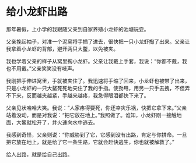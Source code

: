 # 给小龙虾出路

那年暑假，上小学的我跟随父亲到自家养殖小龙虾的池塘玩耍。 

父亲挽起袖子，对准一个泥窝将手插了进去，很快把一只小龙虾掏了出来。父亲让我拿着小龙虾的背部，避开两只大鳌，以免被夹。 

我也学着父亲的样子从窝里掏小龙虾。父亲让我戴上手套，我说：“你都不戴，我也不用戴。”父亲笑笑没有吱声。 

我刚把手伸进窝里，手就被夹住了。我迅速将手缩了回来，小龙虾也被带了出来，只是小龙虾的一只大鳌死死地夹住了我的手指。使劲甩，用另一只手去拽，不但弄不下来，反而越夹越紧，手越来越疼，我急得眼泪都快下来了。 

父亲见状哈哈大笑。我说：“人家疼得要死，你还幸灾乐祸，快把它拿下来。”父亲站着没动，而是对我说：“把它放在地上。”我照做了。谁知，小龙虾刚一接触地面，大鳌就松开了，并火速向水中逃去。 

我感到奇怪，父亲则说：“你威胁到了它，它感到没有出路，肯定与你拼命。一旦把它放在地上，就是给了它一条生路，它就会赶快逃生，你也就被解救了。” 

给人出路，就是给自己出路。